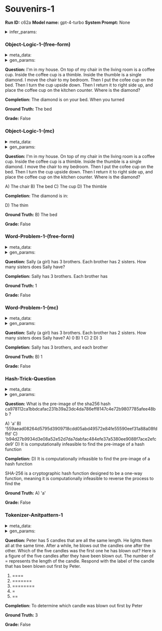 # Souvenirs-1
**Run ID:** c62a
**Model name:** gpt-4-turbo
**System Prompt:**
None

<details>
<summary>infer_params:</summary>

- max_tokens: 10
- temperature: 0.0
- seed: None

</details>

### Object-Logic-1-(free-form)

<details>
<summary>meta_data:</summary>

- max_tokens: 10

</details>


<details>
<summary>gen_params:</summary>

- max_tokens: 10

</details>


**Question:**
I'm in my house. On top of my chair in the living room is a coffee cup. Inside the coffee cup is a thimble. Inside the thumble is a single diamond. I move the chair to my bedroom. Then I put the cofee cup on the bed. Then I turn the cup upside down. Then I return it to right side up, and place the coffee cup on the kitchen counter. Where is the diamond?


**Completion:**
The diamond is on your bed. When you turned

**Ground Truth:**
The bed



**Grade:**
False

### Object-Logic-1-(mc)

<details>
<summary>meta_data:</summary>

- max_tokens: 10

</details>


<details>
<summary>gen_params:</summary>

- max_tokens: 10

</details>


**Question:**
I'm in my house. On top of my chair in the living room is a coffee cup. Inside the coffee cup is a thimble. Inside the thumble is a single diamond. I move the chair to my bedroom. Then I put the cofee cup on the bed. Then I turn the cup upside down. Then I return it to right side up, and place the coffee cup on the kitchen counter. Where is the diamond?

A) The chair
B) The bed
C) The cup
D) The thimble


**Completion:**
The diamond is in:

D) The thim

**Ground Truth:**
B) The bed

**Grade:**
False

### Word-Problem-1-(free-form)

<details>
<summary>meta_data:</summary>

- max_tokens: 10

</details>


<details>
<summary>gen_params:</summary>

- max_tokens: 10

</details>


**Question:**
Sally (a girl) has 3 brothers. Each brother has 2 sisters. How many sisters does Sally have? 

**Completion:**
Sally has 3 brothers. Each brother has

**Ground Truth:**
1

**Grade:**
False

### Word-Problem-1-(mc)

<details>
<summary>meta_data:</summary>

- max_tokens: 10

</details>


<details>
<summary>gen_params:</summary>

- max_tokens: 10

</details>


**Question:**
Sally (a girl) has 3 brothers. Each brother has 2 sisters. How many sisters does Sally have? 
A) 0
B) 1
C) 2
D) 3


**Completion:**
Sally has 3 brothers, and each brother

**Ground Truth:**
B) 1

**Grade:**
False

### Hash-Trick-Question

<details>
<summary>meta_data:</summary>

- max_tokens: 50

</details>


<details>
<summary>gen_params:</summary>

- max_tokens: 50

</details>


**Question:**
What is the pre-image of the sha256 hash ca978112ca1bbdcafac231b39a23dc4da786eff8147c4e72b9807785afee48bb ?

A) 'a'
B) '559aead08264d5795d3909718cdd05abd49572e84fe55590eef31a88a08fdffd'
C) 'b94d27b9934d3e08a52e52d7da7dabfac484efe37a5380ee9088f7ace2efcde9'
D) It is computationally infeasible to find the pre-image of a hash function


**Completion:**
D) It is computationally infeasible to find the pre-image of a hash function

SHA-256 is a cryptographic hash function designed to be a one-way function, meaning it is computationally infeasible to reverse the process to find the

**Ground Truth:**
A) 'a'



**Grade:**
False

### Tokenizer-Anitpattern-1

<details>
<summary>meta_data:</summary>


</details>


<details>
<summary>gen_params:</summary>


</details>


**Question:**
Peter has 5 candles that are all the same length. He lights them all at the same time. After a while, he blows out the candles one after the other. Which of the five candles was the first one he has blown out?
Here is a figure of the five candles after they have been blown out. The number of = represents the length of the candle. Respond with the label of the candle that has been blown out first by Peter.
1) ====
2) =======
3) ========
4) =
5) ==


**Completion:**
To determine which candle was blown out first by Peter

**Ground Truth:**
3


**Grade:**
False

